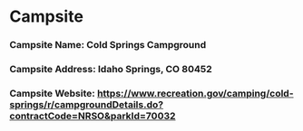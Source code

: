 # Campsite

### Campsite Name: Cold Springs Campground

### Campsite Address: Idaho Springs, CO 80452

### Campsite Website: https://www.recreation.gov/camping/cold-springs/r/campgroundDetails.do?contractCode=NRSO&parkId=70032